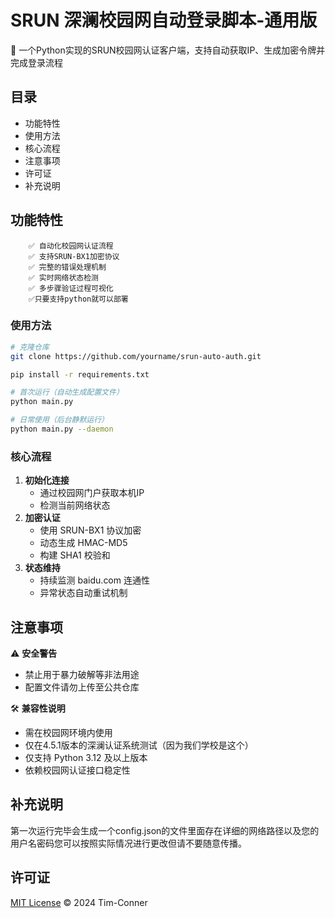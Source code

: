 # SRUN 深澜校园网自动登录脚本-通用版

📝 一个Python实现的SRUN校园网认证客户端，支持自动获取IP、生成加密令牌并完成登录流程

## 目录

- 功能特性
- 使用方法
- 核心流程
- 注意事项
- 许可证
- 补充说明

## 功能特性

        ✅ 自动化校园网认证流程
        ✅ 支持SRUN-BX1加密协议
        ✅ 完整的错误处理机制
        ✅ 实时网络状态检测
        ✅ 多步骤验证过程可视化
        ✅只要支持python就可以部署




### 使用方法

```bash
# 克隆仓库
git clone https://github.com/yourname/srun-auto-auth.git

pip install -r requirements.txt

# 首次运行（自动生成配置文件）
python main.py

# 日常使用（后台静默运行）
python main.py --daemon
```

### 核心流程

1. **初始化连接**
   - 通过校园网门户获取本机IP
   - 检测当前网络状态
2. **加密认证**
   - 使用 SRUN-BX1 协议加密
   - 动态生成 HMAC-MD5
   - 构建 SHA1 校验和
3. **状态维持**
   - 持续监测 baidu.com 连通性
   - 异常状态自动重试机制

## 注意事项

⚠️ **安全警告**

- 禁止用于暴力破解等非法用途
- 配置文件请勿上传至公共仓库

🛠 **兼容性说明**

- 需在校园网环境内使用
- 仅在4.5.1版本的深澜认证系统测试（因为我们学校是这个）
- 仅支持 Python 3.12 及以上版本
- 依赖校园网认证接口稳定性
  
## 补充说明

第一次运行完毕会生成一个config.json的文件里面存在详细的网络路径以及您的用户名密码您可以按照实际情况进行更改但请不要随意传播。

## 许可证

[MIT License](https://license/) © 2024 Tim-Conner
